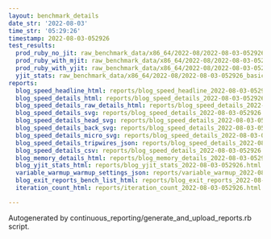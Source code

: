 ```yaml
---
layout: benchmark_details
date_str: '2022-08-03'
time_str: '05:29:26'
timestamp: 2022-08-03-052926
test_results:
  prod_ruby_no_jit: raw_benchmark_data/x86_64/2022-08/2022-08-03-052926_basic_benchmark_prod_ruby_no_jit.json
  prod_ruby_with_mjit: raw_benchmark_data/x86_64/2022-08/2022-08-03-052926_basic_benchmark_prod_ruby_with_mjit.json
  prod_ruby_with_yjit: raw_benchmark_data/x86_64/2022-08/2022-08-03-052926_basic_benchmark_prod_ruby_with_yjit.json
  yjit_stats: raw_benchmark_data/x86_64/2022-08/2022-08-03-052926_basic_benchmark_yjit_stats.json
reports:
  blog_speed_headline_html: reports/blog_speed_headline_2022-08-03-052926.html
  blog_speed_details_html: reports/blog_speed_details_2022-08-03-052926.html
  blog_speed_details_raw_details_html: reports/blog_speed_details_2022-08-03-052926.raw_details.html
  blog_speed_details_svg: reports/blog_speed_details_2022-08-03-052926.svg
  blog_speed_details_head_svg: reports/blog_speed_details_2022-08-03-052926.head.svg
  blog_speed_details_back_svg: reports/blog_speed_details_2022-08-03-052926.back.svg
  blog_speed_details_micro_svg: reports/blog_speed_details_2022-08-03-052926.micro.svg
  blog_speed_details_tripwires_json: reports/blog_speed_details_2022-08-03-052926.tripwires.json
  blog_speed_details_csv: reports/blog_speed_details_2022-08-03-052926.csv
  blog_memory_details_html: reports/blog_memory_details_2022-08-03-052926.html
  blog_yjit_stats_html: reports/blog_yjit_stats_2022-08-03-052926.html
  variable_warmup_warmup_settings_json: reports/variable_warmup_2022-08-03-052926.warmup_settings.json
  blog_exit_reports_bench_list_html: reports/blog_exit_reports_2022-08-03-052926.bench_list.html
  iteration_count_html: reports/iteration_count_2022-08-03-052926.html

---
```

Autogenerated by continuous_reporting/generate_and_upload_reports.rb script.
